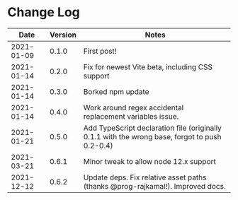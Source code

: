 # Change Log

| Date       | Version | Notes                                                                                          |
| ---------- | ------- | ---------------------------------------------------------------------------------------------- |
| 2021-01-09 | 0.1.0   | First post!                                                                                    |
| 2021-01-14 | 0.2.0   | Fix for newest Vite beta, including CSS support                                                |
| 2021-01-14 | 0.3.0   | Borked npm update                                                                              |
| 2021-01-14 | 0.4.0   | Work around regex accidental replacement variables issue.                                      |
| 2021-01-21 | 0.5.0   | Add TypeScript declaration file (originally 0.1.1 with the wrong base, forgot to push 0.2-0.4) |
| 2021-03-21 | 0.6.1   | Minor tweak to allow node 12.x support                                                         |
| 2021-12-12 | 0.6.2   | Update deps. Fix relative asset paths (thanks @prog-rajkamal!). Improved docs.                 |

